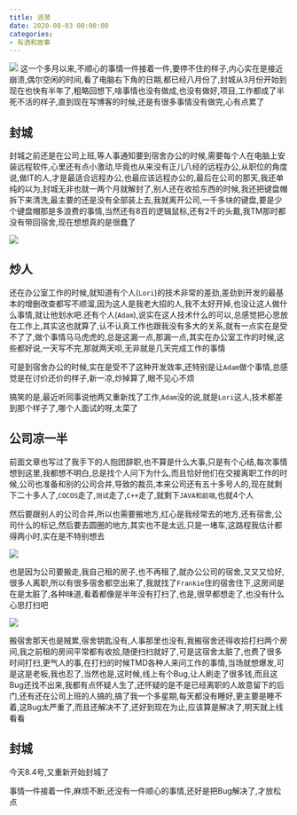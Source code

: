 ```yaml
---
title: 涟漪
date: 2020-08-03 00:00:00
categories: 
- 有酒和故事
---
```

![](https://cdn.jsdelivr.net/gh/YangAnLin/images/copy_20201213153504.jpeg)
这一个多月以来,不顺心的事情一件接着一件,要停不住的样子,内心实在是接近崩溃,偶尔空闲的时间,看了电脑右下角的日期,都已经八月份了,封城从3月份开始到现在也快有半年了,粗略回想下,啥事情也没有做成,也没有做好,项目,工作都成了半死不活的样子,直到现在写博客的时候,还是有很多事情没有做完,心有点累了
<!-- more --> 

## 封城

封城之前还是在公司上班,等人事通知要到宿舍办公的时候,需要每个人在电脑上安装远程软件,心里还有点小激动,毕竟也从来没有正儿八经的远程办公,从职位的角度说,做IT的人,才是最适合远程办公,也最应该远程办公的,最后在公司的那天,我还单纯的以为,封城无非也就一两个月就解封了,别人还在收拾东西的时候,我还把键盘帽拆下来清洗,最主要的还是没有全部装上去,我就离开公司,一千多块的键盘,要是少个键盘帽那是多浪费的事情,当然还有8百的逻辑鼠标,还有2千的头戴,我TM那时都没有带回宿舍,现在想想真的是很蠢了

![](https://cdn.jsdelivr.net/gh/YangAnLin/images/copy_20201213153514.jpeg)

## 炒人

还在办公室工作的时候,就知道有个人(`Lori`)的技术非常的差劲,差劲到开发的最基本的增删改查都写不顺溜,因为这人是我老大招的人,我不太好开掉,也没让这人做什么事情,就让他划水吧.还有个人(`Adam`),说实在这人技术什么的可以,总感觉把心思放在工作上,其实这也就算了,认不认真工作也跟我没有多大的关系,就有一点实在是受不了了,做个事情马马虎虎的,总是这漏一点,那漏一点,其实在办公室工作的时候,这些都好说,一天写不完,那就两天呗,无非就是几天完成工作的事情

可是到宿舍办公的时候,实在是受不了这种开发效率,还特别是让`Adam`做个事情,总感觉是在讨价还价的样子,新一凉,炒掉算了,眼不见心不烦

搞笑的是,最近听同事说他两又重新找了工作,`Adam`没的说,就是`Lori`这人,技术都差到那个样子了,哪个人面试的呀,太菜了

## 公司凉一半

前面文章也写过了我手下的人抱团辞职,也不算是什么大事,只是有个心结,每次事情想到这里,我都想不明白,总是找个人问下为什么,而且恰好他们在交接离职工作的时候,公司也准备和别的公司合并,导致的裁员,本来公司还有五十多号人的,现在就剩下二十多人了,`COCOS`走了,`测试`走了,`C++`走了,就剩下`JAVA和前端`,也就4个人

然后要跟别人的公司合并,所以也需要搬地方,红心是我经常去的地方,还有宿舍,公司什么的标记,然后要去圆圈的地方,其实也不是太远,只是一堵车,这路程我估计都得两小时,实在是不特别想去

![](https://cdn.jsdelivr.net/gh/YangAnLin/images/copy_20201213153524.jpeg)

也是因为公司要搬走,我自己租的房子,也不再租了,就办公公司的宿舍,又又又恰好,很多人离职,所以有很多宿舍都空出来了,我就找了`Frankie`住的宿舍住下,这房间是在是太脏了,各种味道,看着都像是半年没有打扫了,也是,很早都想走了,也没有什么心思打扫吧

![](https://cdn.jsdelivr.net/gh/YangAnLin/images/copy_20201213153535.jpeg)

搬宿舍那天也是贼累,宿舍钥匙没有,人事那里也没有,我搬宿舍还得收拾打扫两个房间,我之前租的房间平常都有收拾,随便扫扫就好了,可是这宿舍太脏了,也费了很多时间打扫,更气人的事,在打扫的时候TMD各种人来问工作的事情,当场就想爆发,可是这是老板,我也忍了,当然也是,这时候,线上有个Bug,让人刷走了很多钱,而且这Bug还找不出来,我都有点怀疑人生了,还怀疑的是不是已经离职的人故意留下的后门,还有还在公司上班的人搞的,搞了我一个多星期,每天都没有睡好,更主要是睡不着,这Bug太严重了,而且还解决不了,还好到现在为止,应该算是解决了,明天就上线看看

## 封城

今天8.4号,又重新开始封城了

事情一件接着一件,麻烦不断,还没有一件顺心的事情,还好是把Bug解决了,才放松点